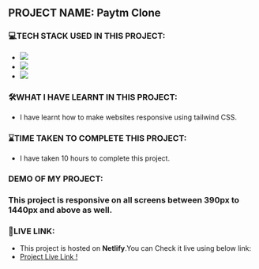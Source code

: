## PROJECT NAME: Paytm Clone

### **💻TECH STACK USED IN THIS PROJECT:** 
- <img src="https://img.shields.io/badge/HTML5-E34F26?style=for-the-badge&logo=html5&logoColor=white" />
- <img src="https://img.shields.io/badge/CSS3-1572B6?style=for-the-badge&logo=css3&logoColor=white" />
- <img src="https://img.shields.io/badge/tailwindcss-%2338B2AC.svg?style=for-the-badge&logo=tailwind-css&logoColor=white"/>



### **🛠WHAT I HAVE LEARNT IN THIS PROJECT:** 
- I have learnt how to make websites responsive using tailwind CSS.

### **⌛TIME TAKEN TO COMPLETE THIS PROJECT:** 
- I have taken 10 hours to complete this project.

### **DEMO OF MY PROJECT:**




### This project is responsive on all screens between 390px to 1440px and above as well.



### **🚀LIVE LINK:**
-  This project is hosted on **Netlify**.You can Check it live using below link: 
-  [Project Live Link !](https://6322f2dcb96f0b1663d0617a--beautiful-daifuku-14510a.netlify.app/)

